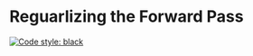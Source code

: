 # Reguarlizing the Forward Pass

[![Code style: black](https://img.shields.io/badge/code%20style-black-000000.svg)](https://github.com/psf/black)




